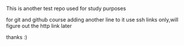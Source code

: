 This is another test repo used for study purposes

for git and github course
adding another line to it 
use ssh links only,will figure out the http link later

thanks :)
